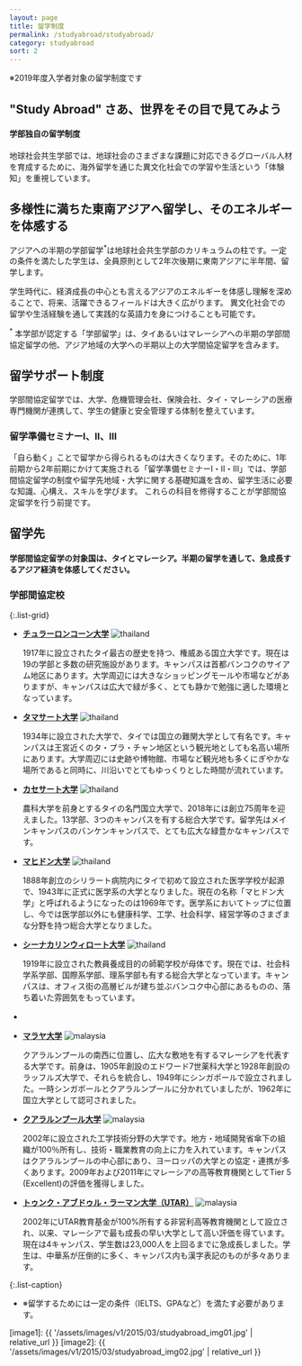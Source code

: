 ```yaml
---
layout: page
title: 留学制度
permalink: /studyabroad/studyabroad/
category: studyabroad
sort: 2
---
```

※2019年度入学者対象の留学制度です


## "Study Abroad" さあ、世界をその目で見てみよう


#### 学部独自の留学制度
地球社会共生学部では、地球社会のさまざまな課題に対応できるグローバル人材を育成するために、海外留学を通じた異文化社会での学習や生活という「体験知」を重視しています。

## 多様性に満ちた東南アジアへ留学し、そのエネルギーを体感する
アジアへの半期の学部留学<sup>*</sup>は地球社会共生学部のカリキュラムの柱です。一定の条件を満たした学生は、全員原則として2年次後期に東南アジアに半年間、留学します。

学生時代に、経済成長の中心とも言えるアジアのエネルギーを体感し理解を深めることで、将来、活躍できるフィールドは大きく広がります。
異文化社会での留学や生活経験を通して実践的な英語力を身につけることも可能です。

<sup>*</sup> 本学部が認定する「学部留学」は、タイあるいはマレーシアへの半期の学部間協定留学の他、アジア地域の大学への半期以上の大学間協定留学を含みます。


## 留学サポート制度

学部間協定留学では、大学、危機管理会社、保険会社、タイ・マレーシアの医療専門機関が連携して、学生の健康と安全管理する体制を整えています。



### 留学準備セミナーⅠ、Ⅱ、Ⅲ
「自ら動く」ことで留学から得られるものは大きくなります。そのために、1年前期から2年前期にかけて実施される「留学準備セミナーⅠ・Ⅱ・Ⅲ」では、学部間協定留学の制度や留学先地域・大学に関する基礎知識を含め、留学生活に必要な知識、心構え、スキルを学びます。
これらの科目を修得することが学部間協定留学を行う前提です。



## 留学先

#### 学部間協定留学の対象国は、タイとマレーシア。半期の留学を通して、急成長するアジア経済を体感してください。


### 学部間協定校

{:.list-grid}
*   **[チュラーロンコーン大学](http://www.chula.ac.th/en/)** ![thailand](https://user-images.githubusercontent.com/416977/41012001-8555cff0-697a-11e8-8384-8d65880c478c.png)

    1917年に設立されたタイ最古の歴史を持つ、権威ある国立大学です。現在は19の学部と多数の研究施設があります。キャンパスは首都バンコクのサイアム地区にあります。大学周辺には大きなショッピングモールや市場などがありますが、キャンパスは広大で緑が多く、とても静かで勉強に適した環境となっています。

*   **[タマサート大学](http://www.tu.ac.th/en/)** ![thailand](https://user-images.githubusercontent.com/416977/41012001-8555cff0-697a-11e8-8384-8d65880c478c.png)

    1934年に設立された大学で、タイでは国立の難関大学として有名です。キャンパスは王宮近くのタ・プラ・チャン地区という観光地としても名高い場所にあります。大学周辺には史跡や博物館、市場など観光地も多くにぎやかな場所であると同時に、川沿いでとてもゆっくりとした時間が流れています。

*   **[カセサート大学](http://www.interprogram.ku.ac.th/newsite/index.php/home)** ![thailand](https://user-images.githubusercontent.com/416977/41012001-8555cff0-697a-11e8-8384-8d65880c478c.png)

    農科大学を前身とするタイの名門国立大学で、2018年には創立75周年を迎えました。13学部、3つのキャンパスを有する総合大学です。留学先はメインキャンパスのバンケンキャンパスで、とても広大な緑豊かなキャンパスです。

*   **[マヒドン大学](http://www.mahidol.ac.th/en/index.html)** ![thailand](https://user-images.githubusercontent.com/416977/41012001-8555cff0-697a-11e8-8384-8d65880c478c.png)

    1888年創立のシリラート病院内にタイで初めて設立された医学学校が起源で、1943年に正式に医学系の大学となりました。現在の名称「マヒドン大学」と呼ばれるようになったのは1969年です。医学系においてトップに位置し、今では医学部以外にも健康科学、工学、社会科学、経営学等のさまざまな分野を持つ総合大学となりました。

*   **[シーナカリンウィロート大学](https://www.swu.ac.th/en/)** ![thailand](https://user-images.githubusercontent.com/416977/41012001-8555cff0-697a-11e8-8384-8d65880c478c.png)

    1919年に設立された教員養成目的の師範学校が母体です。現在では、社会科学系学部、国際系学部、理系学部も有する総合大学となっています。キャンパスは、オフィス街の高層ビルが建ち並ぶバンコク中心部にあるものの、落ち着いた雰囲気をもっています。

*   　　 
     

*   **[マラヤ大学](https://www.um.edu.my.html)** ![malaysia](https://user-images.githubusercontent.com/416977/41011993-80df4334-697a-11e8-8be1-ace55199629d.png) 

    クアラルンプールの南西に位置し、広大な敷地を有するマレーシアを代表する大学です。前身は、1905年創設のエドワード7世薬科大学と1928年創設のラッフルズ大学で、それらを統合し、1949年にシンガポールで設立されました。一時シンガポールとクアラルンプールに分かれていましたが、1962年に国立大学として認可されました。

*   **[クアラルンプール大学](http://www.unikl.edu.my/)** ![malaysia](https://user-images.githubusercontent.com/416977/41011993-80df4334-697a-11e8-8be1-ace55199629d.png) 

    2002年に設立された工学技術分野の大学です。地方・地域開発省傘下の組織が100％所有し、技術・職業教育の向上に力を入れています。キャンパスはクアラルンプールの中心部にあり、ヨーロッパの大学との協定・連携が多くあります。2009年および2011年にマレーシアの高等教育機関としてTier 5 (Excellent)の評価を獲得しました。

*   **[トゥンク・アブドゥル・ラーマン大学（UTAR）](http://www.utar.edu.my/main.jsp)** ![malaysia](https://user-images.githubusercontent.com/416977/41011993-80df4334-697a-11e8-8be1-ace55199629d.png) 

    2002年にUTAR教育基金が100%所有する非営利高等教育機関として設立され、以来、マレーシアで最も成長の早い大学として高い評価を得ています。現在は4キャンパス、学生数は23,000人を上回るまでに急成長しました。学生は、中華系が圧倒的に多く、キャンパス内も漢字表記のものが多々あります。

{:.list-caption}
*   <span class="asterisk">※</span>留学するためには一定の条件（IELTS、GPAなど）を満たす必要があります。


[image1]: {{ '/assets/images/v1/2015/03/studyabroad_img01.jpg' | relative_url }}
[image2]: {{ '/assets/images/v1/2015/03/studyabroad_img02.jpg' | relative_url }}
